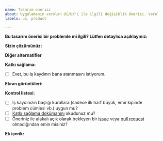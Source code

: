 ```yaml
---
name: Tasarım önerisi
about: Uygulamanın varolan UI/UX'i ile ilgili değişiklik önerisi. Varolan sayfalardaki sorunlar için 'hata raporu', varolmayan sayfalar için 'özellik önerisi' template'ini kullanın.
labels: ux, product

---
```


**Bu tasarım önerisi bir problemle mi ilgili? Lütfen detaylıca açıklayınız:**

[//]: # (Tasarım önerinizi detaylıca açıklayınız. Mevcut tasarımdaki sorun ne, bu tasarıma neden ihtiyaç var, tasarım neleri iyileştirecek gibi sorunların tanımı açıkça yapılmalıdır.)

**Sizin çözümünüz:**

[//]: # (Kısa ve net bir şekilde konuyla ilişkili olarak sizin önerileriniz neler, sizin öneriniz kabul edilirse neler olacak, uygulama da neler iyileşecek açıklayınız.)

**Diğer alternatifler**

[//]: # (Konuyla veya sunduğunuz çözümle ilgili düşündüğünüz diğer alternatifler neler? Konuya dahil olarak kişiler neleri göz önünde bulundurmalı?)

**Katkı sağlama:**

[//]: # (Bu iş kaydının size atanmasını istiyor musunuz* Yardımına/bilgisine ihtiyaç duyduğunuz diğer ekip üyeleri varsa burada nasıl bir yardıma ihtiyaç duyduğunuzu belirtin.)

* [ ] Evet, bu iş kaydının bana atanmasını istiyorum.

**Ekran görüntüleri:**

[//]: # (Mevcut tasarım ve sizin önerinizi karşılaştırabileceğimiz ekran görüntüleri.)

**Kontrol listesi:**

* [ ] İş kaydınızın başlığı kurallara (sadece ilk harf büyük, emir kipinde problem cümlesi vb.) uygun mu?
* [ ] [Katkı sağlama dokümanını](https://github.com/omu/nokul/CONTRIBUTING.md) okudunuz mu?
* [ ] Öneriniz ile alakalı açık olarak bekleyen bir [issue](https://github.com/omu/nokul/issues) veya [pull request](https://github.com/omu/nokul/pulls) olmadığından emin misiniz?

**Ek içerik:**

[//]: # (Kaynaklar, dış bağlantılar, ekran görüntüleri, örnek çözümler ve benzeri diğer kaynakları ekleyiniz.)
